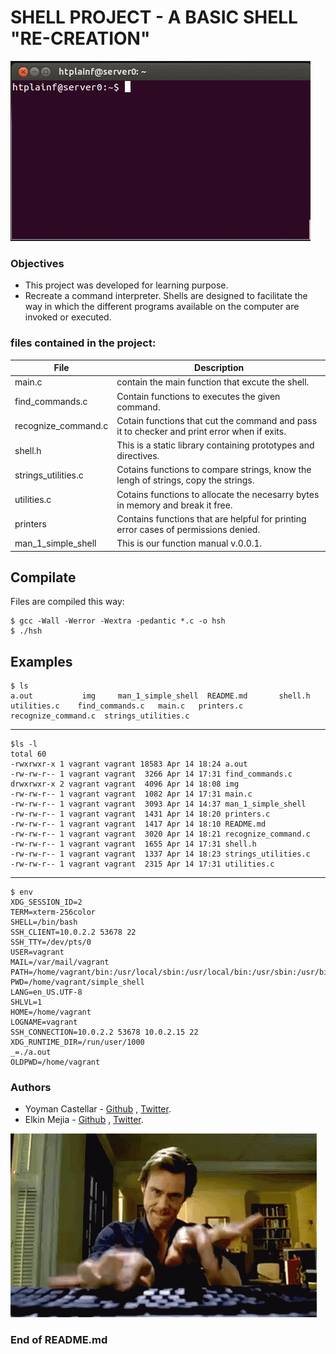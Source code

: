 # SHELL PROJECT - A BASIC SHELL "RE-CREATION"

![](img/giphy.gif)

### Objectives
- This project was developed for learning purpose.
- Recreate a command interpreter. Shells are designed to facilitate the way in which the different programs available on the computer are invoked or executed.

### files contained in the project:

| File | Description |
| ------ | ------ |
| main.c | contain the main function that excute the shell. |
| find_commands.c | Contain functions to executes the given command. |
| recognize_command.c | Cotain functions that cut the command and pass it to checker and print error when if exits. |
| shell.h | This is a static library containing prototypes and directives. |
| strings_utilities.c | Cotains functions to compare strings, know the lengh of strings, copy the strings. |
| utilities.c | Cotains functions to allocate the necesarry bytes in memory and break it free. |
| printers | Contains functions that are helpful for printing error cases of permissions denied. |
| man_1_simple_shell | This is our function manual v.0.0.1. |

## Compilate

Files are compiled this way:

```
$ gcc -Wall -Werror -Wextra -pedantic *.c -o hsh
$ ./hsh
```
## Examples
```
$ ls
a.out           img     man_1_simple_shell  README.md       shell.h            utilities.c    find_commands.c   main.c   printers.c      recognize_command.c  strings_utilities.c
```
---------------------------------------------------
```
$ls -l
total 60
-rwxrwxr-x 1 vagrant vagrant 18583 Apr 14 18:24 a.out
-rw-rw-r-- 1 vagrant vagrant  3266 Apr 14 17:31 find_commands.c
drwxrwxr-x 2 vagrant vagrant  4096 Apr 14 18:08 img
-rw-rw-r-- 1 vagrant vagrant  1082 Apr 14 17:31 main.c
-rw-rw-r-- 1 vagrant vagrant  3093 Apr 14 14:37 man_1_simple_shell
-rw-rw-r-- 1 vagrant vagrant  1431 Apr 14 18:20 printers.c
-rw-rw-r-- 1 vagrant vagrant  1417 Apr 14 18:10 README.md
-rw-rw-r-- 1 vagrant vagrant  3020 Apr 14 18:21 recognize_command.c
-rw-rw-r-- 1 vagrant vagrant  1655 Apr 14 17:31 shell.h
-rw-rw-r-- 1 vagrant vagrant  1337 Apr 14 18:23 strings_utilities.c
-rw-rw-r-- 1 vagrant vagrant  2315 Apr 14 17:31 utilities.c
```
---------------------------------------------------
```
$ env
XDG_SESSION_ID=2
TERM=xterm-256color
SHELL=/bin/bash
SSH_CLIENT=10.0.2.2 53678 22
SSH_TTY=/dev/pts/0
USER=vagrant
MAIL=/var/mail/vagrant
PATH=/home/vagrant/bin:/usr/local/sbin:/usr/local/bin:/usr/sbin:/usr/bin:/sbin:/bin:/usr/games:/usr/local/games
PWD=/home/vagrant/simple_shell
LANG=en_US.UTF-8
SHLVL=1
HOME=/home/vagrant
LOGNAME=vagrant
SSH_CONNECTION=10.0.2.2 53678 10.0.2.15 22
XDG_RUNTIME_DIR=/run/user/1000
_=./a.out
OLDPWD=/home/vagrant
```

### Authors
- Yoyman Castellar - [Github](https://github.com/ymcastellar) , [Twitter](https://twitter.com/castellaryoyman).
- Elkin Mejia - [Github](https://github.com/ElkinAMG) , [Twitter](https://twitter.com/ElkinAMG).

![](img/jim.gif)

###  End of README.md
